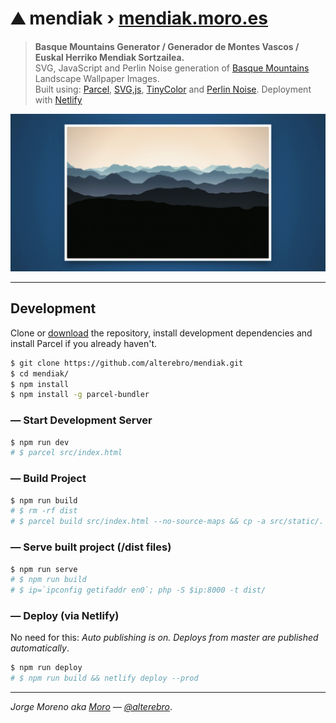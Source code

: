 # ⛰️ mendiak &rsaquo; [mendiak.moro.es](https://mendiak.moro.es)

> **Basque Mountains Generator / Generador de Montes Vascos / Euskal Herriko Mendiak Sortzailea.**  
> SVG, JavaScript and Perlin Noise generation of [Basque Mountains](https://google.com/search?q=Euskal+Mendiak&tbm=isch) Landscape Wallpaper Images.  
> Built using: [Parcel](https://parceljs.org/), [SVG,js](https://svgjs.com/), [TinyColor](https://github.com/bgrins/TinyColor) and [Perlin Noise](https://www.npmjs.com/package/perlin-noise-3d). Deployment with [Netlify](https://www.netlify.com/)

[![mendiak](src/static/mendiak.jpg)](https://mendiak.moro.es)

---

## Development

Clone or [download](https://github.com/alterebro/mendiak/archive/master.zip) the repository, install development dependencies and install Parcel if you already haven't.

```sh
$ git clone https://github.com/alterebro/mendiak.git
$ cd mendiak/
$ npm install
$ npm install -g parcel-bundler
```

### — Start Development Server

```sh
$ npm run dev
# $ parcel src/index.html
```

### — Build Project

```sh
$ npm run build
# $ rm -rf dist
# $ parcel build src/index.html --no-source-maps && cp -a src/static/. dist/
```

### — Serve built project (/dist files)

```sh
$ npm run serve
# $ npm run build
# $ ip=`ipconfig getifaddr en0`; php -S $ip:8000 -t dist/
```

### — Deploy (via Netlify)

No need for this: *Auto publishing is on. Deploys from master are published automatically*.

```sh
$ npm run deploy
# $ npm run build && netlify deploy --prod
```

---

*Jorge Moreno aka [Moro](https://moro.es) &mdash; [@alterebro](https://twitter.com/alterebro)*.
